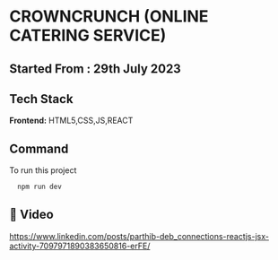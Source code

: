 
# CROWNCRUNCH (ONLINE CATERING SERVICE)

## Started From : 29th July 2023




## Tech Stack

**Frontend:** HTML5,CSS,JS,REACT

## Command

To run this project 

```bash
  npm run dev
```



## 🔗 Video
https://www.linkedin.com/posts/parthib-deb_connections-reactjs-jsx-activity-7097971890383650816-erFE/


